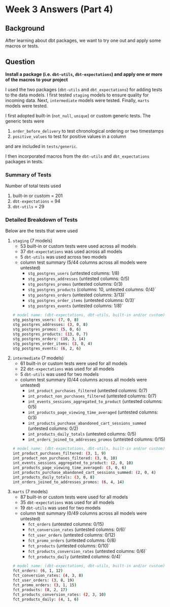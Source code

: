 # Week 3 Answers (Part 4)

## Background

After learning about dbt packages, we want to try one out and apply some macros or tests.

## Question

**Install a package (i.e. `dbt-utils`, `dbt-expectations`) and apply one or more of the macros to your project**

I used the two packages (`dbt-utils` and `dbt_expectations`) for adding tests to the data models. I first tested `staging` models to ensure quality for incoming data. Next, `intermediate` models were tested. Finally, `marts` models were tested.

I first adopted built-in (`not_null`, `unique`) or custom generic tests. The generic tests were

1. `order_before_delivery` to test chronological ordering or two timestamps
2. `positive_values` to test for positive values in a column

and are included in `tests/generic`.

I then incorporated macros from the `dbt-utils` and `dbt_expectations` packages in tests.

### Summary of Tests

Number of total tests used

1. built-in or custom = 201
2. `dbt-expectations` = 94
3. `dbt-utils` = 29

### Detailed Breakdown of Tests

Below are the tests that were used
1. `staging` (7 models)
   - 53 built-in or custom tests were used across all models
   - 37 `dbt-expectations` was used across all models
   - 5 `dbt-utils` was used across two models
   - column test summary (5/44 columns across all models were untested)
     - `stg_postgres_users` (untested columns: 1/8)
     - `stg_postgres_addresses` (untested columns: 0/5)
     - `stg_postgres_promos` (untested columns: 0/3)
     - `stg_postgres_products` (columns: 10, untested columns: 0/4)`
     - `stg_postgres_orders` (untested columns: 3/13)`
     - `stg_postgres_order_items` (untested columns: 0/3)`
     - `stg_postgres_events` (untested columns: 1/8)`
   ```bash
   # model name: (dbt-expectations, dbt-utils, built-in and/or custom)
   stg_postgres_users: (7, 0, 8)
   stg_postgres_addresses: (3, 0, 8)
   stg_postgres_promos: (5, 0, 6)
   stg_postgres_products: (13, 0, 7)
   stg_postgres_orders: (10, 3, 14)
   stg_postgres_order_items: (3, 0, 4)
   stg_postgres_events: (6, 2, 6)
   ```
2. `intermediate` (7 models)
   - 61 built-in or custom tests were used for all models
   - 22 `dbt-expectations` was used for all models
   - 5 `dbt-utils` was used for two models
   - column test summary (0/44 columns across all models were untested)
     - `int_product_purchases_filtered` (untested columns: 0/7)
     - `int_product_non_purchases_filtered` (untested columns: 0/7)
     - `int_events_sessions_aggregated_to_product` (untested columns: 0/5)
     - `int_products_page_viewing_time_averaged` (untested columns: 0/3)
     - `int_products_purchase_abandoned_cart_sessions_summed` (untested columns: 0/2)
     - `int_products_daily_totals` (untested columns: 0/5)
     - `int_orders_joined_to_addresses_promos` (untested columns: 0/15)
   ```bash
   # model name: (dbt-expectations, dbt-utils, built-in and/or custom)
   int_product_purchases_filtered: (3, 1, 9)
   int_product_non_purchases_filtered: (3, 0, 10)
   int_events_sessions_aggregated_to_product: (2, 0, 10)
   int_products_page_viewing_time_averaged: (3, 0, 6)
   int_products_purchase_abandoned_cart_sessions_summed: (2, 0, 4)
   int_products_daily_totals: (3, 0, 8)
   int_orders_joined_to_addresses_promos: (6, 4, 14)
   ```
3. `marts` (7 models)
   - 87 built-in or custom tests were used for all models
   - 35 `dbt-expectations` was used for all models
   - 19 `dbt-utils` was used for two models
   - column test summary (0/49 columns across all models were untested)
     - `fct_orders` (untested columns: 0/15)
     - `fct_conversion_rates` (untested columns: 0/6)`
     - `fct_user_orders` (untested columns: 0/12)
     - `fct_promo_orders` (untested columns: 0/8)
     - `fct_products` (untested columns: 0/10)`
     - `fct_products_conversion_rates` (untested columns: 0/6)`
     - `fct_products_daily` (untested columns: 0/4)`
   ```bash
   # model name: (dbt-expectations, dbt-utils, built-in and/or custom)
   fct_orders: (6, 1, 12)
   fct_conversion_rates: (4, 3, 8)
   fct_user_orders: (3, 8, 19)
   fct_promo_orders: (3, 1, 15)
   fct_products: (8, 2, 17)
   fct_products_conversion_rates: (2, 3, 10)
   fct_products_daily: (4, 1, 6)
   ```
